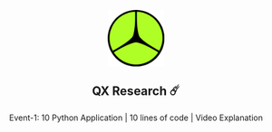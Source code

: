 <p align="center">
 <img width="100px" src="https://github.com/xiaowuc2/xiaowuc2/blob/master/source/r2.png" align="center" alt="GitHub Readme Stats" />
 <h2 align="center">QX Research ☄️</h2>
 <p align="center">Event-1: 10 Python Application | 10 lines of code | Video Explanation</p>
</p>
  <p align="center">
